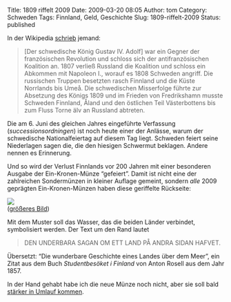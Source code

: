 Title: 1809 riffelt 2009
Date: 2009-03-20 08:05
Author: tom
Category: Schweden
Tags: Finnland, Geld, Geschichte
Slug: 1809-riffelt-2009
Status: published

In der Wikipedia
[schrieb](http://de.wikipedia.org/wiki/Geschichte_Schwedens#Die_Gustavianische_Epoche_.281772.E2.80.931809.29)
jemand:

> [Der schwedische König Gustav IV. Adolf] war ein Gegner der
> französischen Revolution und schloss sich der antifranzösischen
> Koalition an. 1807 verließ Russland die Koalition und schloss ein
> Abkommen mit Napoleon I., worauf es 1808 Schweden angriff. Die
> russischen Truppen besetzten rasch Finnland und die Küste Norrlands
> bis Umeå. Die schwedischen Misserfolge führte zur Absetzung des Königs
> 1809 und im Frieden von Fredrikshamn musste Schweden Finnland, Åland
> und den östlichen Teil Västerbottens bis zum Fluss Torne älv an
> Russland abtreten.

Die am 6. Juni des gleichen Jahres eingeführte Verfassung
(*successionsordningen*) ist noch heute einer der Anlässe, warum der
schwedische Nationalfeiertag auf diesem Tag liegt. Schweden feiert seine
Niederlagen sagen die, die den hiesigen Schwermut beklagen. Andere
nennen es Erinnerung.

Und so wird der Verlust Finnlands vor 200 Jahren mit einer besonderen
Ausgabe der Ein-Kronen-Münze “gefeiert”. Damit ist nicht eine der
zahlreichen Sondermünzen in kleiner Auflage gemeint, sondern *alle* 2009
geprägten Ein-Kronen-Münzen haben diese geriffelte Rückseite:

![](/pic/Enkronan_2009_fram_bak_260px.jpg)  
([größeres
Bild](http://www.riksbank.se/upload/Bilder_riksbank/Kat_sedlar_mynt/1krona_2009/Enkronan_2009_bak_low.jpg))

Mit dem Muster soll das Wasser, das die beiden Länder verbindet,
symbolisiert werden. Der Text um den Rand lautet

> DEN UNDERBARA SAGAN OM ETT LAND PÅ ANDRA SIDAN HAFVET.

Übersetzt: “Die wunderbare Geschichte eines Landes über dem Meer”, ein
Zitat aus dem Buch *Studentbesöket i Finland* von Anton Rosell aus dem
Jahr 1857.

In der Hand gehabt habe ich die neue Münze noch nicht, aber sie soll
bald [stärker in Umlauf
kommen](http://dn.se/ekonomi/kronan-allt-mer-finlandsk-1.825413).

